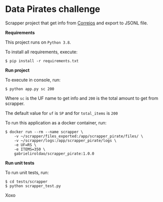 # Data Pirates challenge

Scrapper project that get info from [Correios](http://www.buscacep.correios.com.br/sistemas/buscacep/buscaFaixaCep.cfm) and export 
to JSONL file.

**Requirements**

This project runs on `Python 3.8`.

To install all requirements, execute: 
    
    $ pip install -r requirements.txt

**Run project**

To execute in console, run:
    
    $ python app.py sc 200

Where `sc` is the UF name to get info and `200` is the total amount to get from scrapper.

The default value for `uf` is `SP` and for `total_items` is `200`  

To run this application as a docker container, run:

    $ docker run --rm --name scrapper \
        -v ~/scrapper/files_exported:/app/scrapper_pirate/files/ \
        -v ~/scrapper/logs:/app/scrapper_pirate/logs \
        -e UF=RS \
        -e ITEMS=350 \
        gabrieliroldao/scrapper_pirate:1.0.0


**Run unit tests**

To run unit tests, run:
    
    $ cd tests/scrapper
    $ python scrapper_test.py 
    

Xoxo